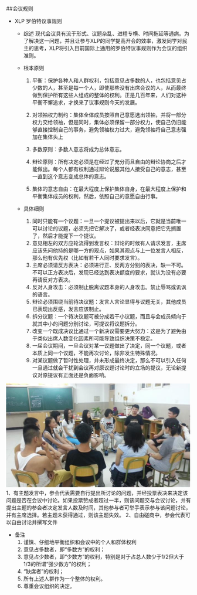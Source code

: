 ##会议规则
* XLP 罗伯特议事规则
	* 综述
现代会议具有流于形式、议题杂乱、进程专横、时间拖延等通病。为了解决这一问题，并且让参与XLP的同学提高开会的效率，激发同学对民主的思考，XLP将引入目前国际上通用的罗伯特议事规则作为会议的组织准则。
	* 根本原则
		1. 平衡：保护各种人和人群权利，包括意见占多数的人，也包括意见占少数的人，甚至是每一个人，即使那些没有出席会议的人，从而最终做到保护所有这些人组成的整体的权利。正是几百年来，人们对这种平衡不懈追求，才换来了议事规则今天的发展。
		2. 对领袖权力制约：集体全体成员按照自己意愿选出领袖，并将一部分权力交给领袖，但是同时，集体必须保留一部分权力，使自己仍旧能够直接控制自己的事务，避免领袖权力过大，避免领袖将自己意志强加在集体头上
		3. 多数原则：多数人意志将成为总体意志。

		4. 辩论原则：所有决定必须是在经过了充分而且自由的辩论协商之后才能做出。每个人都有权利通过辩论说服其他人接受自己的意志，甚至一直到这个意志变成总体的意志。

		5. 集体的意志自由：在最大程度上保护集体自身，在最大程度上保护和平衡集体成员的权利，然后，依照自己的意愿自由行事。

	* 具体细则
		1. 同时只能有一个议题：一旦一个提议被提出来以后，它就是当前唯一可以讨论的议题，必须先把它解决了，或者经表决同意把它先搁置了，然后才能提下一个提议。
		1. 意见相左的双方应轮流得到发言权：辩论的时候有人请求发言，主席应该先问他持的是哪一方的观点，如果其观点与上一位发言人相反，那么他有优先权（比如有若干人同时要求发言）。
		1. 主席必须请反方表决：必须进行正、反两方分别的表决，缺一不可。不可以正方表决后，发现已经达到表决额度的要求，就认为没有必要再请反对方表决。
		1. 反对人身攻击：必须制止脱离议题本身的人身攻击。禁止辱骂或讥讽的语言。
		1. 辩论必须围绕当前待决议题：发言人言论显得与议题无关，其他成员已表现出反感，发言应该制止。
		1. 拆分议题：一个待决议题可被分成若干小议题，而且与会成员倾向于就其中小的问题分别讨论，可提议将议题拆分。
		1. 改变一个既成决议比通过一个新决议需要更大努力：这是为了避免由于类似出席人数变化因素所可能导致组织决策不稳定。
		1. 一届会议期间，一旦会议对某一议题做出了决定，同一个议题，或者本质上同一个议题，不能再次讨论，除非发生特殊情况。
		1. 对某议题做了暂时性处理，并未形成最终决定，那么不可以引入任何一旦通过就会干扰到会议再对原议题讨论时的立场的提议，无论新提议对原提议有正面还是负面影响。

![0](../assets/case/case-pic/17gourp/zhaoxu2.jpg)
1、有主题发言中，参会代表需要自行提出所讨论的问题，并经投票表决来决定该问题是否在会议中讨论。如果投票赞成者超过一半，则该问题交与会议讨论，并有提出主题的参会者决定发言人数及时间，其他参与者可举手表示参与该问题讨论，并有主席选择。若主题未获得通过，则该主题失效。
2、自由磋商中，参会代表可以自由讨论并撰写文件

* 备注
	1. 谨慎、仔细地平衡组织和会议中的个人和群体权利
	1. 意见占多数者，即“多数方”的权利；
	1. 意见占少数者，即“少数方”的权利，特别是对于占总人数少于1/2但大于1/3的所谓“强少数方”的权利；
	1. “缺席者”的权利；
	1. 所有上述人群作为一个整体的权利。
	1. 尊重会议组织的决定。
